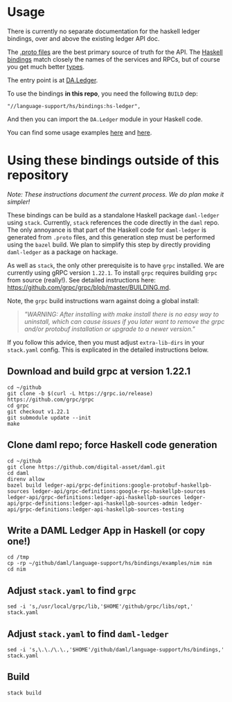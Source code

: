 # Usage

There is currently no separate documentation for the haskell ledger bindings,
over and above the existing ledger API doc.

The [.proto files](/ledger-api/grpc-definitions/com/digitalasset/ledger/api/v1)
are the best primary source of truth for the API. The [Haskell
bindings](/language-support/hs/bindings/src/DA/Ledger/Services) match closely
the names of the services and RPCs, but of course you get much better
[types](/language-support/hs/bindings/src/DA/Ledger/Types.hs).

The entry point is at [DA.Ledger](/language-support/hs/bindings/src/DA/Ledger.hs).

To use the bindings **in this repo**, you need the following `BUILD` dep:
```
"//language-support/hs/bindings:hs-ledger",
```
And then you can import the `DA.Ledger` module in your Haskell code.

You can find some usage examples
[here](/language-support/hs/bindings/test/DA/Ledger/Tests.hs) and
[here](/language-support/hs/bindings/examples/chat/src/DA/Ledger/App/Chat/ChatLedger.hs).


# Using these bindings **outside of this repository**

*Note: These instructions document the current process. We do plan make it simpler!*

These bindings can be build as a standalone Haskell package `daml-ledger` using `stack`. Currently, `stack` references the code directly in the `daml` repo. The only annoyance is that part of the Haskell code for `daml-ledger` is generated from `.proto` files, and this generation step must be performed using the `bazel` build. We plan to simplify this step by directly providing `daml-ledger` as a package on hackage.

As well as `stack`, the only other prerequisite is to have `grpc` installed.
We are currently using gRPC version `1.22.1`. To install `grpc`  requires building `grpc` from source (really!). See detailed instructions here: https://github.com/grpc/grpc/blob/master/BUILDING.md.

Note, the `grpc` build instructions warn against doing a global install:

> *"WARNING: After installing with make install there is no easy way to uninstall, which can cause issues if you later want to remove the grpc and/or protobuf installation or upgrade to a newer version."*

If you follow this advice, then you must adjust `extra-lib-dirs` in your `stack.yaml` config. This is explicated in the detailed instructions below.


## Download and build grpc at version 1.22.1

    cd ~/github
    git clone -b $(curl -L https://grpc.io/release) https://github.com/grpc/grpc
    cd grpc
    git checkout v1.22.1
    git submodule update --init
    make

## Clone daml repo; force Haskell code generation

    cd ~/github
    git clone https://github.com/digital-asset/daml.git
    cd daml
    direnv allow
    bazel build ledger-api/grpc-definitions:google-protobuf-haskellpb-sources ledger-api/grpc-definitions:google-rpc-haskellpb-sources ledger-api/grpc-definitions:ledger-api-haskellpb-sources ledger-api/grpc-definitions:ledger-api-haskellpb-sources-admin ledger-api/grpc-definitions:ledger-api-haskellpb-sources-testing


## Write a DAML Ledger App in Haskell (or copy one!)

    cd /tmp
    cp -rp ~/github/daml/language-support/hs/bindings/examples/nim nim
    cd nim

## Adjust `stack.yaml` to find `grpc`

    sed -i 's,/usr/local/grpc/lib,'$HOME'/github/grpc/libs/opt,' stack.yaml

## Adjust `stack.yaml` to find `daml-ledger`

    sed -i 's,\.\./\.\.,'$HOME'/github/daml/language-support/hs/bindings,' stack.yaml

## Build

    stack build
